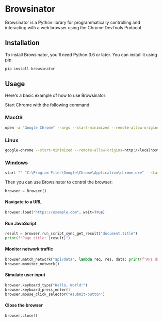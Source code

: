 # Browsinator

Browsinator is a Python library for programmatically controlling and interacting with a web browser using the Chrome DevTools Protocol.


## Installation

To install Browsinator, you'll need Python 3.6 or later. You can install it using pip:

```bash
pip install browsinator
```

## Usage

Here's a basic example of how to use Browsinator:

Start Chrome with the following command:

### MacOS
```bash
open -a "Google Chrome" --args --start-minimized --remote-allow-origins=http://localhost:9222 --user-data-dir=/tmp/dir1 --disable-gpu --remote-debugging-port=9222
```

### Linux
```bash
google-chrome --start-minimized --remote-allow-origins=http://localhost:9222 --user-data-dir=/tmp/dir1 --disable-gpu --remote-debugging-port=9222
```

### Windows
```bash
start "" "C:\Program Files\Google\Chrome\Application\chrome.exe" --start-minimized --remote-allow-origins=http://localhost:9222 --user-data-dir=/tmp/dir1 --disable-gpu --remote-debugging-port=9222
```

Then you can use Browsinator to control the browser:

```python
browser = Browser()
```

#### Navigate to a URL
```python
browser.load("https://example.com", wait=True)
```

#### Run JavaScript
```python
result = browser.run_script_sync_get_result("document.title")
print(f"Page title: {result}")
```

#### Monitor network traffic
```python
browser.match_network("api/data", lambda req, res, data: print(f"API data: {data}"))
browser.monitor_network()
```

#### Simulate user input
```python
browser.keyboard_type("Hello, World!")
browser.keyboard_press_enter()
browser.mouse_click_selector("#submit-button")
```

#### Close the browser
```python
browser.close()
```